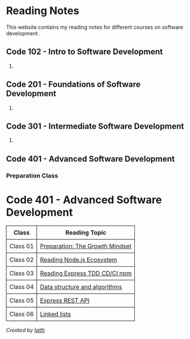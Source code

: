 # Reading Notes

This website contains my reading notes for different courses on software development.

## Code 102 - Intro to Software Development
1. 
## Code 201 - Foundations of Software Development
1. 

## Code 301 - Intermediate Software Development
1. 

## Code 401 - Advanced Software Development
### Preparation Class
# Code 401 - Advanced Software Development

<style>
  table {
    border-collapse: collapse;
  }
  th, td {
    border: 1px solid black;
    padding: 8px;
  }
</style>

<table>
  <tr>
    <th>Class</th>
    <th>Reading Topic</th>
  </tr>
  <tr>
    <td>Class 01</td>
    <td><a href="./401-notess/prep-class/preparation-growth-mindset.md">Preparation: The Growth Mindset</a></td>
  </tr>
  <tr>
    <td>Class 02</td>
    <td><a href="./401-notess/class-01/reading-nodejs-ecosystem.md">Reading Node.js Ecosystem</a></td>
  </tr>
  <tr>
    <td>Class 03</td>
    <td><a href="./401-notess/class-01/reading-express-tdd-cd-ci-npm.md">Reading Express TDD CD/CI npm</a></td>
  </tr>
  <tr>
    <td>Class 04</td>
    <td><a href="./401-notess/class-01/data-structe-algorithims.md">Data structure and algorithms</a></td>
  </tr>
  <tr>
    <td>Class 05</td>
    <td><a href="./401-notess/class-02/Express-REST-API-PREP.md">Express REST API</a></td>
  </tr>
  <tr>
    <td>Class 06</td>
    <td><a href="./401-notess/class-03/linkedlist.md">Linked lists</a></td>
  </tr>
</table>

*Created by [laith](https://github.com/laith-vlad)*
